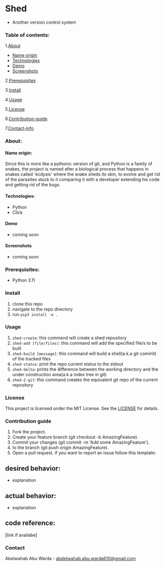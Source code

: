 # Shed
 - Another version control system

### Table of contents:
1.[About](#about)
- [Name origin](#name-origin)
- [Technologies](#technologies)
- [Demo](#demo)
- [Screenshots](#screenshots)

2.[Prerequisites](#prerequisites)

3.[Install](#install)

4.[Usage](#usage)

5.[License](#license)

6.[Contribution-guide](#contribution-guide)

7.[Contact-info](#contact)

### About:

#### Name origin:
Since this is more like a pythonic version of git, and Python is a family of snakes, the project is named after a biological process that happens in snakes called 'ecdysis' where the snake sheds its skin, to evolve and get rid of the parasites stuck to it comparing it with a developer extending his code and getting rid of the bugs.

#### Technologies:

 - Python
 - Click

#### Demo
- coming soon

#### Screenshots
- coming soon

### Prerequisites:
- Python 3.11

### Install
1. clone this repo
2. navigate to the repo directory
3. run `pip3 install -e .`

### Usage
1. `shed-create`: this command will create a shed repository
2. `shed-add [file/files]`: this command will add the specified file/s to be built
3. `shed-build [message]`: this command will build a shell(a.k.a git commit) of the tracked files
4. `shed-status`: print the repo current status to the stdout
5. `shed-delta`: prints the difference between the working directory and the under construction area(a.k.a index tree in git)
6. `shed-2-git`: this command creates the equivalent git repo of the current repository

### License
This project is licensed under the MIT License. See the [LICENSE](https://github.com/abdelwahabram/shed/blob/main/LICENSE) for details.

### Contribution guide
1. Fork the project.
2. Create your feature branch (git checkout -b AmazingFeature).
3. Commit your changes (git commit -m 'Add some AmazingFeature').
4. to the branch (git push origin AmazingFeature).
5. Open a pull request.
if you want to report an issue follow this template:
## desired behavior:
- explanation
## actual behavior:
- explanation
## code reference:
[link if availabe]

### Contact
Abelwahab Abu Warda - abdelwahab.abu.warda610@gmail.com

